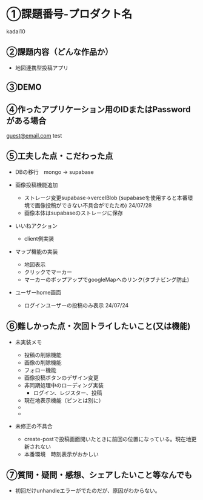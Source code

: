 # ①課題番号-プロダクト名
kadai10

## ②課題内容（どんな作品か）

- 地図連携型投稿アプリ

## ③DEMO


## ④作ったアプリケーション用のIDまたはPasswordがある場合

guest@email.com
test

## ⑤工夫した点・こだわった点

- DBの移行　mongo -> supabase

- 画像投稿機能追加
  - ストレージ変更supabase->vercelBlob (supabaseを使用すると本番環境で画像投稿ができない不具合がでたため) 24/07/28
  - 画像本体はsupabaseのストレージに保存

- いいねアクション
  - client側実装

- マップ機能の実装
  - 地図表示
  - クリックでマーカー
  - マーカーのポップアップでgoogleMapへのリンク(タブナビング防止)
  

- ユーザーhome画面
  - ログインユーザーの投稿のみ表示 24/07/24


## ⑥難しかった点・次回トライしたいこと(又は機能)

- 未実装メモ
  - 投稿の削除機能
  - 画像の削除機能
  - フォロー機能
  - 画像投稿ボタンのデザイン変更
  - 非同期処理中のローディング実装
    - ログイン、レジスター、投稿
  - 現在地表示機能（ピンとは別に）
  - 
  - 

- 未修正の不具合
  - create-postで投稿画面開いたときに前回の位置になっている。現在地更新されない
  - 本番環境　時刻表示がおかしい

## ⑦質問・疑問・感想、シェアしたいこと等なんでも
- 初回だけunhandleエラーがでたのだが、原因がわからない。

